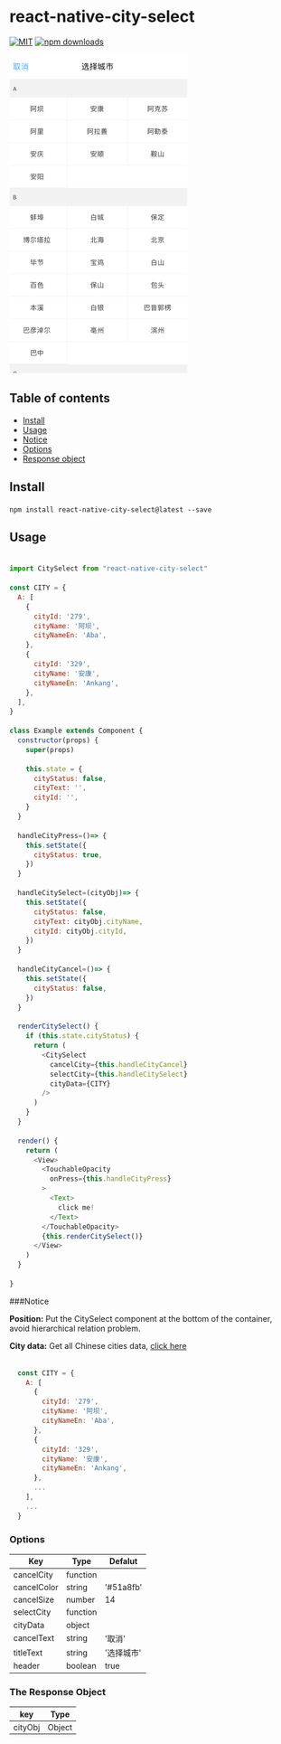 # react-native-city-select
[![MIT](https://img.shields.io/dub/l/vibe-d.svg)](https://github.com/ryanyu104/react-native-city-select/blob/master/LICENSE.md)
[![npm downloads](https://img.shields.io/npm/dm/react-native-city-select.svg)](https://www.npmjs.com/package/react-native-city-select)

![ui](./ui.png)

## Table of contents
- [Install](#install)
- [Usage](#usage)
- [Notice](#notice)
- [Options](#options)
- [Response object](#the-response-object)

## Install

`npm install react-native-city-select@latest --save`

## Usage

```javascript

import CitySelect from "react-native-city-select"

const CITY = {
  A: [
    {
      cityId: '279',
      cityName: '阿坝',
      cityNameEn: 'Aba',
    },
    {
      cityId: '329',
      cityName: '安康',
      cityNameEn: 'Ankang',
    },
  ],
}

class Example extends Component {
  constructor(props) {
    super(props)

    this.state = {
      cityStatus: false,
      cityText: '',
      cityId: '',
    }
  }

  handleCityPress=()=> {
    this.setState({
      cityStatus: true,
    })
  }

  handleCitySelect=(cityObj)=> {
    this.setState({
      cityStatus: false,
      cityText: cityObj.cityName,
      cityId: cityObj.cityId,
    })
  }

  handleCityCancel=()=> {
    this.setState({
      cityStatus: false,
    })
  }

  renderCitySelect() {
    if (this.state.cityStatus) {
      return (
        <CitySelect
          cancelCity={this.handleCityCancel}
          selectCity={this.handleCitySelect}
          cityData={CITY}
        />
      )
    }
  }

  render() {
    return (
      <View>
        <TouchableOpacity
          onPress={this.handleCityPress}
        >
          <Text>
            click me!
          </Text>
        </TouchableOpacity>
        {this.renderCitySelect()}
      </View>
    )
  }

}

```

###Notice

<b>Position:</b> Put the CitySelect component at the bottom of the container, avoid hierarchical relation problem.

<b>City data:</b> Get all Chinese cities data, [click here](https://github.com/ryanyu104/react-native-city-select/blob/master/cityData.js)


```javascript

  const CITY = {
    A: [
      {
        cityId: '279',
        cityName: '阿坝',
        cityNameEn: 'Aba',
      },
      {
        cityId: '329',
        cityName: '安康',
        cityNameEn: 'Ankang',
      },
      ...
    ],
    ...
  }

```


### Options

Key | Type | Defalut
------ | ---- |  ----
cancelCity | function |
cancelColor | string | '#51a8fb'
cancelSize | number | 14
selectCity | function |
cityData | object |
cancelText | string | '取消'
titleText | string | '选择城市'
header | boolean | true


### The Response Object

key | Type
------  | ----------------------
cityObj | Object

